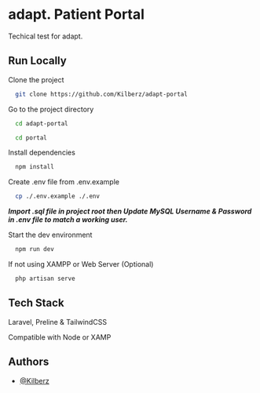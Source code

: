 
# adapt. Patient Portal

Techical test for adapt.




## Run Locally

Clone the project

```bash
  git clone https://github.com/Kilberz/adapt-portal
```

Go to the project directory

```bash
  cd adapt-portal
```

```bash
  cd portal
```

Install dependencies

```bash
  npm install
```

Create .env file from .env.example

```bash
  cp ./.env.example ./.env
```

***Import .sql file in project root then Update MySQL Username & Password in .env file to match a working user.***

Start the dev environment

```bash
  npm run dev
```
If not using XAMPP or Web Server (Optional)

```bash
  php artisan serve
```

## Tech Stack

Laravel, Preline & TailwindCSS

Compatible with Node or XAMP


## Authors

- [@Kilberz](https://github.com/Kilberz)

